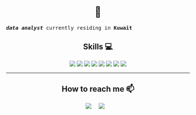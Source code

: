 <!--
**liynJ/LiynJ** is a ✨ _special_ ✨ repository because its `README.md` (this file) appears on your GitHub profile.
-->

<h1 align="center">👋</h1>

<samp align="center"><em><b>data analyst</b></em> currently residing in <b>Kuwait</b></samp>

<!--
<hr>

<div>
<h2 align="center">Currently learning 🌱</h2>
</div>
  <h4 align="center"><img src="https://img.shields.io/badge/pandas-%23150458.svg?style=for-the-badge&logo=pandas&logoColor=white"></h3>

<hr>
-->
<div>
<h2 align="center"> Skills 💻</h2>
 </div>
<p align="center">
    <img src="https://img.shields.io/badge/Power_BI-FCC624?style=for-the-badge&logo=PowerBI&logoColor=black">
    <img src="https://img.shields.io/badge/MySQL-%231572B6.svg?style=for-the-badge&logo=MySQL&logoColor=white"> 
    <img src="https://img.shields.io/badge/postgres-%23316192.svg?style=for-the-badge&logo=postgresql&logoColor=white">
   <!-- <img src="https://img.shields.io/badge/numpy-%23013243.svg?style=for-the-badge&logo=numpy&logoColor=white">
    <img src="https://img.shields.io/badge/pandas-%23150458.svg?style=for-the-badge&logo=pandas&logoColor=white">
    <img src="https://img.shields.io/badge/python-%2314354C.svg?style=for-the-badge&logo=python&logoColor=white"> -->
    <img src="https://img.shields.io/badge/Microsoft%20SQL%20Sever-CC2927?style=for-the-badge&logo=microsoft%20sql%20server&logoColor=white">
    <img src="https://img.shields.io/badge/Microsoft_Excel-217346?style=for-the-badge&logo=microsoft-excel&logoColor=white">
    <img src="https://img.shields.io/badge/Tableau-%23FF6F00.svg?style=for-the-badge&logo=Tableau&logoColor=white">
    <img src="https://img.shields.io/badge/jupyter-%23FA0F00.svg?style=for-the-badge&logo=jupyter&logoColor=white">
    <img src="https://img.shields.io/badge/VisualStudioCode-0078d7.svg?style=for-the-badge&logo=visual-studio-code&logoColor=white">    
</p>
 </div>
 
 <hr>
 <div>
 <h2 align="center">How to reach me 📫</h2>
 </div>
 <p align="center">
  <a target="_blank"href="https://www.linkedin.com/in/leenjankieh/"><img src="https://img.shields.io/badge/linkedin-%230077B5.svg?&style=for-the-badge&logo=linkedin&logoColor=white" /></a>&nbsp;&nbsp;&nbsp;&nbsp;
 <a href="mailto:leen.jank@gmail.com"><img src="https://img.shields.io/badge/gmail-%23D14836.svg?&style=for-the-badge&logo=gmail&logoColor=white" /></a>&nbsp;&nbsp;&nbsp;&nbsp;

</p>
